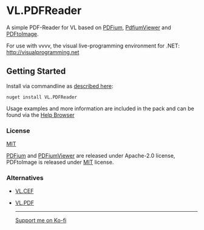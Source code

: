 # VL.PDFReader

A simple PDF-Reader for VL based on [PDFium](https://github.com/bblanchon/pdfium-binaries), [PdfiumViewer](https://github.com/Bluegrams/PdfiumViewer) and [PDFtoImage](https://github.com/sungaila/PDFtoImage/blob/master/LICENSE).

For use with vvvv, the visual live-programming environment for .NET: 
http://visualprogramming.net

## Getting Started
Install via commandline as [described here](https://thegraybook.vvvv.org/reference/hde/managing-nugets.html):

    nuget install VL.PDFReader

Usage examples and more information are included in the pack and can be found via the [Help Browser](https://thegraybook.vvvv.org/reference/hde/findinghelp.html)

### License

[MIT](https://github.com/bj-rn/VL.PDFReader/blob/master/LICENSE)

[PDFium](https://pdfium.googlesource.com/pdfium/+/main/LICENSE) and [PDFiumViewer](https://github.com/Bluegrams/PdfiumViewer/blob/master/LICENSE) are released under Apache-2.0 license, PDFtoImage is released under [MIT](https://github.com/sungaila/PDFtoImage/blob/master/LICENSE.) license.


### Alternatives

* [VL.CEF](https://www.nuget.org/packages/VL.CEF)
* [VL.PDF](https://github.com/eqbic/VL.PDF)

  ---
  [Support me on Ko-fi](https://ko-fi.com/Q5Q61EQB8X)
